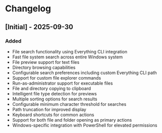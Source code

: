 # Changelog

## [Initial] - 2025-09-30

### Added
- File search functionality using Everything CLI integration
- Fast file system search across entire Windows system
- File preview support for text files
- Directory browsing capabilities
- Configurable search preferences including custom Everything CLI path
- Support for custom file explorer commands
- Run-as-administrator support for executable files
- File and directory copying to clipboard
- Intelligent file type detection for previews
- Multiple sorting options for search results
- Configurable minimum character threshold for searches
- Path truncation for improved display
- Keyboard shortcuts for common actions
- Support for both file and folder opening as primary actions
- Windows-specific integration with PowerShell for elevated permissions